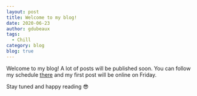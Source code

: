 ```yaml
---
layout: post
title: Welcome to my blog!
date: 2020-06-23
author: gdubeaux
tags:
  - Chill
category: blog
blog: true
---
```


Welcome to my blog! A lot of posts will be published soon. You can follow my schedule [there][1] and my first post will be online on Friday. 

Stay tuned and happy reading 😎

[1]:	https://guillaume.dubeaux.me/about